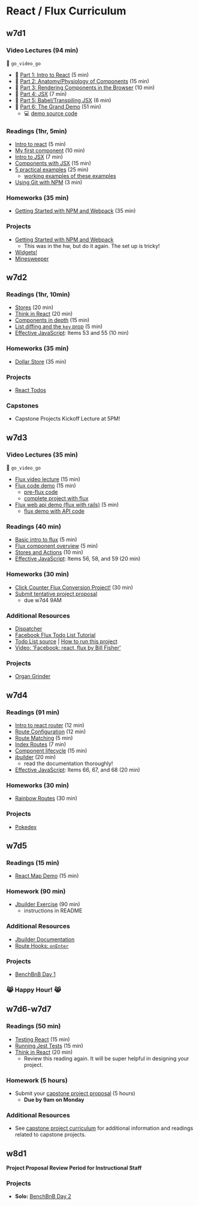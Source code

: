 # React / Flux Curriculum

## w7d1

### Video Lectures (94 min)
:closed_lock_with_key: `go_video_go`
* :movie_camera: [Part 1: Intro to React][lec-w7d1-01] (5 min)
* :movie_camera: [Part 2: Anatomy/Physiology of Components][lec-w7d1-02] (15 min)
* :movie_camera: [Part 3: Rendering Components in the Browser][lec-w7d1-03] (10 min)
* :movie_camera: [Part 4: JSX][lec-w7d1-04] (7 min)
* :movie_camera: [Part 5: Babel/Transpiling JSX][lec-w7d1-05] (6 min)
* :movie_camera: [Part 6: The Grand Demo][lec-w7d1-06] (51 min)
  * :computer: [demo source code][watch-demo]

### Readings (1hr, 5min)
* [Intro to react][react-intro] (5 min)
* [My first component][first-component] (10 min)
* [Intro to JSX][react-jsx] (7 min)
* [Components with JSX][jsx-components] (15 min)
* [5 practical examples][react-examples] (25 min)
  * [working examples of these examples][examples]
* [Using Git with NPM][npm-git] (3 min)

### Homeworks (35 min)
* [Getting Started with NPM and Webpack][npm-exercise] (35 min)

### Projects
* [Getting Started with NPM and Webpack][npm-exercise]
  * This was in the hw, but do it again. The set up is tricky!
* [Widgets!][react-widgets]
* [Minesweeper][react-minesweeper]

[react-intro]: readings/intro.md
[first-component]: readings/my_first_component.md
[react-jsx]: readings/jsx.md
[jsx-components]: readings/components_with_jsx.md
[react-examples]: http://tutorialzine.com/2014/07/5-practical-examples-for-learning-facebooks-react-framework/
[npm-exercise]: readings/npm_reading.md
[npm-git]: readings/git_and_npm.md
[lec-w7d1-01]: https://vimeo.com/album/3686654/video/147897911
[lec-w7d1-02]: https://vimeo.com/album/3686654/video/147899305
[lec-w7d1-03]: https://vimeo.com/album/3686654/video/147900089
[lec-w7d1-04]: https://vimeo.com/album/3686654/video/147900661
[lec-w7d1-05]: https://vimeo.com/album/3686654/video/147900472
[lec-w7d1-06]: https://vimeo.com/album/3686654/video/147900885
[react-widgets]: projects/widgets
[react-minesweeper]: projects/react_minesweeper
[examples]: demos/five_examples.zip?raw=true
[watch-demo]: demos/watch_webpack_demo

## w7d2

### Readings (1hr, 10min)
* [Stores][store-reading] (20 min)
* [Think in React][think-in-react] (20 min)
* [Components in depth][components-in-depth] (15 min)
* [List diffing and the `key` prop][keys-reading] (5 min)
* [Effective JavaScript][effective-js]: Items 53 and 55 (10 min)

### Homeworks (35 min)
* [Dollar Store][store-hw] (35 min)

### Projects
* [React Todos][react-todo]

### Capstones
* Capstone Projects Kickoff Lecture at 5PM!

[lifecycle-methods-demo]: https://vimeo.com/171447663
[props-and-state]: https://vimeo.com/171453081
[think-in-react]: http://facebook.github.io/react/docs/thinking-in-react.html
[components-in-depth]: readings/components_in_depth.md
[react-on-rails]: readings/react_on_rails.md
[keys-reading]: https://facebook.github.io/react/docs/reconciliation.html#list-wise-diff
[react-todo]: projects/todo_react
[separate-js-from-html]: readings/separate_javascript_from_html.md
[store-reading]: readings/stores.md
[store-hw]: homeworks/questions/stores.md

## w7d3

### Video Lectures (35 min)
:closed_lock_with_key: `go_video_go`
* [Flux video lecture][flux-lecture] (15 min)
* [Flux code demo][flux-demo-screencast] (15 min)
  * [pre-flux code][recipes-pre-flux]
  * [complete project with flux][recipes-post-flux]
* [Flux web api demo (flux with rails)][flux-api-screencast] (5 min)
  * [flux demo with API code][recipes-with-api]

### Readings (40 min)
* [Basic intro to flux][flux-intro] (5 min)
* [Flux component overview][flux-component-overview] (5 min)
* [Stores and Actions][stores-and-actions] (10 min)
* [Effective JavaScript][effective-js]: Items 56, 58, and 59 (20 min)

### Homeworks (30 min)
* [Click Counter Flux Conversion Project!][click-counter-flux] (30 min)
* [Submit tentative project proposal][tentative-proposal]
  * due w7d4 9AM

### Additional Resources
* [Dispatcher][flux-dispatcher]
* [Facebook Flux Todo List Tutorial][flux-todo-tutorial]
* [Todo List source][flux-todo-source] | [How to run this project][how-to-run]
* [Video: 'Facebook: react, flux by Bill Fisher'][flux-video]

### Projects
* [Organ Grinder][organ-grinder]

[flux-api-screencast]: https://vimeo.com/163488310
[recipes-pre-flux]: demos/recipes_demo/pre_flux
[recipes-post-flux]: demos/recipes_demo/flux
[recipes-with-api]: demos/recipes_demo/flux_api
[flux-lecture]: https://vimeo.com/163485520
[flux-demo-screencast]: https://vimeo.com/163486476
[click-counter-flux]: homeworks/click_counter
[tentative-proposal]: ../capstone/readings/tentative-project-proposal.md
[flux-intro]: readings/intro_to_flux.md
[flux-video]: https://www.youtube.com/watch?v=Bic_sFiaNDI
[flux-todo-tutorial]: readings/todo_list_tutorial.md
[flux-todo-source]: https://github.com/facebook/flux/tree/master/examples/flux-todomvc/
[how-to-run]: readings/how_to_run.md
[flux-component-overview]: readings/component_overview.md
[flux-dispatcher]: https://facebook.github.io/flux/docs/dispatcher.html#content
[organ-grinder]: projects/organ_grinder
[stores-and-actions]: readings/stores_and_actions.md

## w7d4

### Readings (91 min)
* [Intro to react router][react-router-intro] (12 min)
* [Route Configuration][route-configuration] (12 min)
* [Route Matching][route-matching] (5 min)
* [Index Routes][index-routes] (7 min)
* [Component lifecycle][component-lifecycle] (15 min)
* [jbuilder][jbuilder-link] (20 min)
  * read the documentation thoroughly!
* [Effective JavaScript][effective-js]: Items 66, 67, and 68 (20 min)

### Homeworks (30 min)
* [Rainbow Routes][rainbow-routes] (30 min)

### Projects
* [Pokedex][pokedex]


[react-router-intro]: https://github.com/reactjs/react-router/blob/master/docs/Introduction.md
[route-configuration]: https://github.com/reactjs/react-router/blob/master/docs/guides/RouteConfiguration.md
[route-matching]: https://github.com/reactjs/react-router/blob/master/docs/guides/RouteMatching.md
[index-routes]: https://github.com/reactjs/react-router/blob/master/docs/guides/IndexRoutes.md
[component-lifecycle]: https://facebook.github.io/react/docs/component-specs.html#lifecycle-methods
[jbuilder-link]: https://github.com/rails/jbuilder
[rainbow-routes]: homeworks/questions/rainbow_routes.md
[pokedex]: projects/pokedex

## w7d5

### Readings (15 min)
* [React Map Demo][react_map_demo] (15 min)

### Homework (90 min)
* [Jbuilder Exercise][jbuilder-demo] (90 min)
  * instructions in README

### Additional Resources
* [Jbuilder Documentation][jbuilder-link]
* [Route Hooks: `onEnter`][on-enter]

### Projects
* [BenchBnB Day 1][bench-bnb]

### :joy_cat: **Happy Hour!** :joy_cat:

[on-enter]: readings/on_enter.md
[bench-bnb]: projects/bench_bnb
[react_map_demo]: demos/react_map_demo
[jbuilder-link]: https://github.com/rails/jbuilder
[jbuilder-demo]: demos/jbuilder_demo

## w7d6-w7d7

### Readings (50 min)
* [Testing React][jest-basics] (15 min)
* [Running Jest Tests][jest-config] (15 min)
* [Think in React][think-in-react] (20 min)
  * Review this reading again.  It will be super helpful in designing your project.  

### Homework (5 hours)
* Submit your [capstone project proposal][capstone-project-proposal] (5 hours)
  * **Due by 9am on Monday**

### Additional Resources
* See [capstone project curriculum][capstone-project-curriculum] for additional information and readings related to capstone projects.

[capstone-project-curriculum]: ../capstone
[capstone-project-proposal]: ../capstone/readings/capstone-project-proposal.md
[jest-basics]: readings/jest_basics.md
[jest-config]: readings/jest_config.md

## w8d1

**Project Proposal Review Period for Instructional Staff**

### Projects
* **Solo:** [BenchBnB Day 2][bench-bnb2]

[bench-bnb2]: projects/bench_bnb

[effective-js]: http://effectivejs.com/
